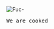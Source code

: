 ![Fuc-](https://i.pinimg.com/736x/78/f6/12/78f61209f009667eff4c613968c3b4d5.jpg "Shi-")
<pre>We are cooked</pre>